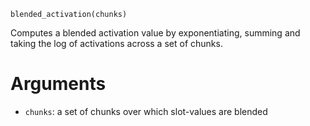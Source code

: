 ```
blended_activation(chunks)
```

Computes a blended activation value by exponentiating, summing and taking the  log of activations across a set of chunks.

# Arguments

  * `chunks`: a set of chunks over which slot-values are blended
